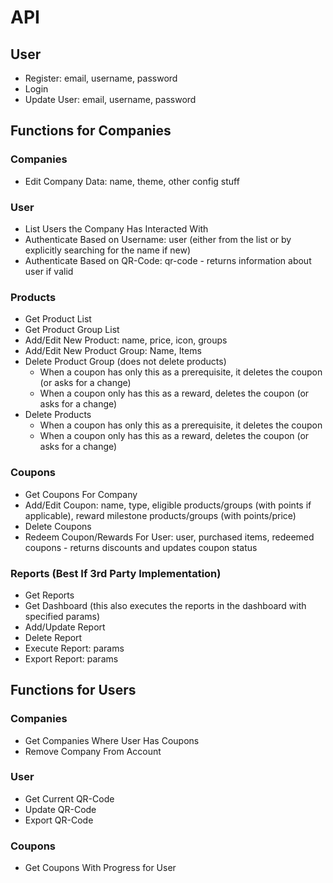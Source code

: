 # API

## User

* Register: email, username, password
* Login
* Update User: email, username, password

## Functions for Companies

### Companies

* Edit Company Data: name, theme, other config stuff

### User

* List Users the Company Has Interacted With
* Authenticate Based on Username: user (either from the list or by explicitly searching for the name if new)
* Authenticate Based on QR-Code: qr-code - returns information about user if valid

### Products

* Get Product List
* Get Product Group List
* Add/Edit New Product: name, price, icon, groups
* Add/Edit New Product Group: Name, Items
* Delete Product Group (does not delete products)
  * When a coupon has only this as a prerequisite, it deletes the coupon (or asks for a change)
  * When a coupon only has this as a reward, deletes the coupon (or asks for a change)
* Delete Products
  * When a coupon has only this as a prerequisite, it deletes the coupon
  * When a coupon only has this as a reward, deletes the coupon (or asks for a change)

### Coupons

* Get Coupons For Company
* Add/Edit Coupon: name, type, eligible products/groups (with points if applicable), reward milestone products/groups (with points/price)
* Delete Coupons
* Redeem Coupon/Rewards For User: user, purchased items, redeemed coupons - returns discounts and updates coupon status

### Reports (Best If 3rd Party Implementation)

* Get Reports
* Get Dashboard (this also executes the reports in the dashboard with specified params)
* Add/Update Report
* Delete Report
* Execute Report: params
* Export Report: params 

## Functions for Users

### Companies

* Get Companies Where User Has Coupons
* Remove Company From Account

### User

* Get Current QR-Code
* Update QR-Code
* Export QR-Code

### Coupons

* Get Coupons With Progress for User

